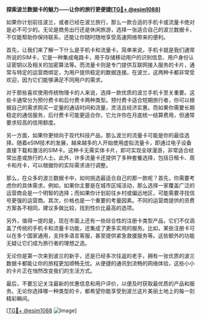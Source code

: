 **探索波兰数据卡的魅力——让你的旅行更便捷[[TG💪+ @esim1088](https://t.me/s/esim1088)]**

如果你计划前往波兰，或者已经在波兰旅行，那么一款合适的手机卡或流量卡绝对是必不可少的。无论是商务出行还是休闲旅游，选择一张适合自己的波兰数据卡，不仅能帮助你保持联系，还能让你随时随地享受高速网络带来的便利。

首先，让我们来了解一下什么是手机卡和流量卡。简单来说，手机卡就是我们通常所说的SIM卡，它是一种集成电路卡，用于存储移动用户的识别信息、用户身份认证密钥以及相关的加密算法等。而流量卡则是专门提供互联网接入服务的卡片，通常与特定的运营商绑定，为用户提供稳定的数据连接。在波兰，这两种卡都非常受欢迎，因为它们能够满足不同用户的需求。

对于那些喜欢使用传统物理卡的人来说，选择一款优质的波兰手机卡至关重要。这些卡通常分为预付费卡和后付费卡两种类型。预付费卡适合短期旅行者，你可以根据自己的需求购买一定量的通话时间和流量，灵活且经济实惠。而如果你需要长期稳定的通信服务，后付费卡可能更适合你，它允许你在月底统一结算费用，但通常要求较高的信用额度。

另一方面，如果你更倾向于现代科技产品，那么波兰的流量卡可能是你的最佳选择。随着eSIM技术的发展，越来越多的人开始使用虚拟流量卡，即通过电子设备直接下载和激活的SIM卡。这种卡无需实体卡片，即可实现全球漫游，非常适合经常出差或旅行的人士。此外，许多流量卡还提供了多种套餐选择，包括日租卡、周卡和月卡，可以根据你的实际需求进行调整。

那么，在众多的波兰数据卡中，如何挑选最适合自己的那一款呢？首先，你需要考虑你的具体需求。例如，如果你主要是在城市区域活动，那么选择一家覆盖广泛的运营商会是一个明智的选择；而如果你计划前往乡村或偏远地区，可能需要寻找信号更强的运营商。其次，价格也是一个重要的考量因素。不同的运营商提供的资费方案各不相同，建议多做比较，找到性价比最高的选项。

另外，值得一提的是，现在市面上还有一些综合性的注册卡类型产品，它们不仅涵盖了传统的手机卡和流量卡功能，还集成了更多实用的服务。比如，某些注册卡可以在多个国家通用，支持多语言客服，甚至提供紧急救援服务等。这些额外的功能无疑让它们成为旅行者的理想之选。

无论你是第一次来到波兰的新手，还是已经多次往返的老手，拥有一张优质的波兰数据卡都能让你的旅程更加顺畅无忧。从便捷的通讯到流畅的网络体验，这些小小的卡片正在悄然改变我们的生活方式。

最后，不要忘记关注最新的优惠信息和用户评价，以便及时获取最优质的产品和服务。无论你选择哪一种类型的卡，都希望你能享受到波兰这片美丽土地上的每一刻精彩瞬间。

[[TG💪+ @esim1088](https://t.me/s/esim1088) ![Image](https://i.postimg.cc/4NQfJmqS/Snipaste-2025-05-13-00-14-12.png)]